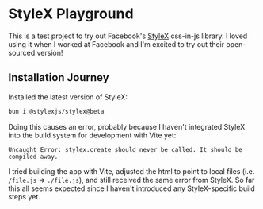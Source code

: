 # StyleX Playground

This is a test project to try out Facebook's [StyleX](https://stylex-docusaurus.vercel.app/) css-in-js library. I loved using it when I worked at Facebook and I'm excited to try out their open-sourced version!

## Installation Journey

Installed the latest version of StyleX:

```bash
bun i @stylexjs/stylex@beta
```

Doing this causes an error, probably because I haven't integrated StyleX into the build system for development with Vite yet:

```
Uncaught Error: stylex.create should never be called. It should be compiled away.
```

I tried building the app with Vite, adjusted the html to point to local files (i.e. `/file.js` => `./file.js`), and still received the same error from StyleX. So far this all seems expected since I haven't introduced any StyleX-specific build steps yet.
